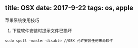 title: OSX
date: 2017-9-22
tags: os, apple
---

苹果系统使用技巧

1. 下载软件安装时提示文件已损坏

``` shell
sudo spctl –master-disable //OSX 允许安装任何来源软件
```